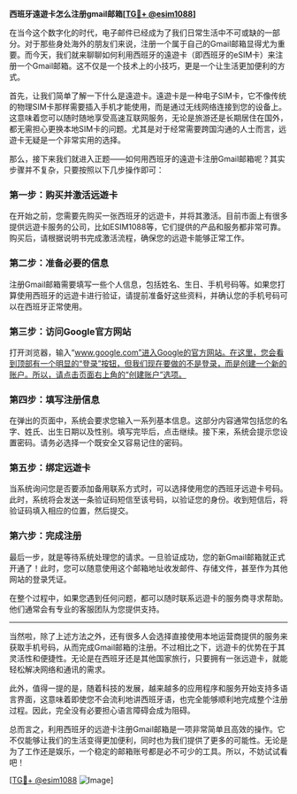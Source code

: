 **西班牙遠遊卡怎么注册gmail邮箱[[TG💪+ @esim1088](https://t.me/s/esim1088)]**

在当今这个数字化的时代，电子邮件已经成为了我们日常生活中不可或缺的一部分。对于那些身处海外的朋友们来说，注册一个属于自己的Gmail邮箱显得尤为重要。而今天，我们就来聊聊如何利用西班牙的遠遊卡（即西班牙的eSIM卡）来注册一个Gmail邮箱。这不仅是一个技术上的小技巧，更是一个让生活更加便利的方式。

首先，让我们简单了解一下什么是遠遊卡。遠遊卡是一种电子SIM卡，它不像传统的物理SIM卡那样需要插入手机才能使用，而是通过无线网络连接到您的设备上。这意味着您可以随时随地享受高速互联网服务，无论是旅游还是长期居住在国外，都无需担心更换本地SIM卡的问题。尤其是对于经常需要跨国沟通的人士而言，远遊卡无疑是一个非常实用的选择。

那么，接下来我们就进入正题——如何用西班牙的遠遊卡注册Gmail邮箱呢？其实步骤并不复杂，只要按照以下几步操作即可：

### 第一步：购买并激活远遊卡

在开始之前，您需要先购买一张西班牙的远遊卡，并将其激活。目前市面上有很多提供远遊卡服务的公司，比如ESIM1088等，它们提供的产品和服务都非常可靠。购买后，请根据说明书完成激活流程，确保您的远遊卡能够正常工作。

### 第二步：准备必要的信息

注册Gmail邮箱需要填写一些个人信息，包括姓名、生日、手机号码等。如果您打算使用西班牙的远遊卡进行验证，请提前准备好这些资料，并确认您的手机号码可以在西班牙正常使用。

### 第三步：访问Google官方网站

打开浏览器，输入“www.google.com”进入Google的官方网站。在这里，您会看到顶部有一个明显的“登录”按钮，但我们现在要做的不是登录，而是创建一个新的账户。所以，请点击页面右上角的“创建账户”选项。

### 第四步：填写注册信息

在弹出的页面中，系统会要求您输入一系列基本信息。这部分内容通常包括您的名字、姓氏、出生日期以及性别。填写完毕后，点击继续。接下来，系统会提示您设置密码。请务必选择一个既安全又容易记住的密码。

### 第五步：绑定远遊卡

当系统询问您是否要添加备用联系方式时，可以选择使用您的西班牙远遊卡号码。此时，系统将会发送一条验证码短信至该号码，以验证您的身份。收到短信后，将验证码填入相应的位置，然后提交。

### 第六步：完成注册

最后一步，就是等待系统处理您的请求。一旦验证成功，您的新Gmail邮箱就正式开通了！此时，您可以随意使用这个邮箱地址收发邮件、存储文件，甚至作为其他网站的登录凭证。

在整个过程中，如果您遇到任何问题，都可以随时联系远遊卡的服务商寻求帮助。他们通常会有专业的客服团队为您提供支持。

---

当然啦，除了上述方法之外，还有很多人会选择直接使用本地运营商提供的服务来获取手机号码，从而完成Gmail邮箱的注册。不过相比之下，远遊卡的优势在于其灵活性和便捷性。无论是在西班牙还是其他国家旅行，只要拥有一张远遊卡，就能轻松解决网络和通讯的需求。

此外，值得一提的是，随着科技的发展，越来越多的应用程序和服务开始支持多语言界面，这意味着即使您不会流利地讲西班牙语，也完全能够顺利地完成整个注册过程。因此，完全没有必要担心语言障碍会成为阻碍。

总而言之，利用西班牙的远遊卡注册Gmail邮箱是一项非常简单且高效的操作。它不仅能够让我们的生活变得更加便利，同时也为我们提供了更多的可能性。无论是为了工作还是娱乐，一个稳定的邮箱账号都是必不可少的工具。所以，不妨试试看吧！

[[TG💪+ @esim1088](https://t.me/s/esim1088) ![Image](https://i.postimg.cc/4NQfJmqS/Snipaste-2025-05-13-00-14-12.png)]